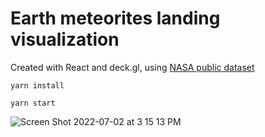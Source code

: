 # Earth meteorites landing visualization

Created with React and deck.gl, using [NASA public dataset](https://data.nasa.gov/resource/y77d-th95.json)

`yarn install`

`yarn start`

![Screen Shot 2022-07-02 at 3 15 13 PM](https://user-images.githubusercontent.com/13004645/177013633-290d125b-3d95-480f-9014-8c46eda1ab4c.png)
